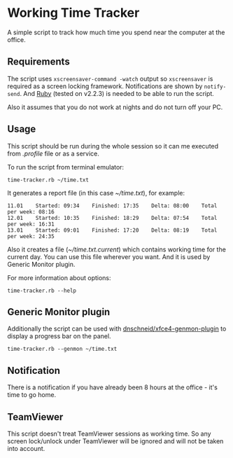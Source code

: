 # Working Time Tracker

A simple script to track how much time you spend near the computer at the office.

## Requirements

The script uses `xscreensaver-command -watch` output so `xscreensaver` is required as a screen locking framework.
Notifications are shown by `notify-send`.
And [Ruby](https://www.ruby-lang.org/en/) (tested on v2.2.3) is needed to be able to run the script.

Also it assumes that you do not work at nights and do not turn off your PC.

## Usage

This script should be run during the whole session so it can me executed from *.profile* file or as a service.

To run the script from terminal emulator:

    time-tracker.rb ~/time.txt

It generates a report file (in this case *~/time.txt*), for example:

    11.01    Started: 09:34    Finished: 17:35    Delta: 08:00    Total per week: 08:16
    12.01    Started: 10:35    Finished: 18:29    Delta: 07:54    Total per week: 16:31
    13.01    Started: 09:01    Finished: 17:20    Delta: 08:19    Total per week: 24:35

Also it creates a file (*~/time.txt.current*) which contains working time for the current day.
You can use this file wherever you want.
And it is used by Generic Monitor plugin.

For more information about options:

    time-tracker.rb --help

## Generic Monitor plugin

Additionally the script can be used with [dnschneid/xfce4-genmon-plugin](https://github.com/dnschneid/xfce4-genmon-plugin) to display a progress bar on the panel.

    time-tracker.rb --genmon ~/time.txt

## Notification

There is a notification if you have already been 8 hours at the office - it's time to go home.

## TeamViewer

This script doesn't treat TeamViewer sessions as working time.
So any screen lock/unlock under TeamViewer will be ignored and will not be taken into account.
